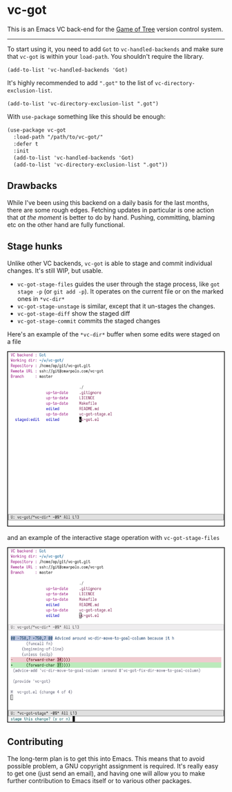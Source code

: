 # vc-got

This is an Emacs VC back-end for the [Game of
Tree](http://gameoftrees.org/) version control system.

------

To start using it, you need to add `Got` to `vc-handled-backends` and
make sure that `vc-got` is within your `load-path`.  You shouldn't
require the library.

```emacs-lisp
(add-to-list 'vc-handled-backends 'Got)
```

It's highly recommended to add `".got"` to the list of
`vc-directory-exclusion-list`.

```emacs-lisp
(add-to-list 'vc-directory-exclusion-list ".got")
```

With `use-package` something like this should be enough:

```emacs-lisp
(use-package vc-got
  :load-path "/path/to/vc-got/"
  :defer t
  :init
  (add-to-list 'vc-handled-backends 'Got)
  (add-to-list 'vc-directory-exclusion-list ".got"))
```

## Drawbacks

While I've been using this backend on a daily basis for the last
months, there are some rough edges.  Fetching updates in particular is
one action that *at the moment* is better to do by hand.  Pushing,
committing, blaming etc on the other hand are fully functional.


## Stage hunks

Unlike other VC backends, `vc-got` is able to stage and commit
individual changes.  It's still WIP, but usable.

 - `vc-got-stage-files` guides the user through the stage process,
   like `got stage -p` (or `git add -p`).  It operates on the current
   file or on the marked ones in `*vc-dir*`
 - `vc-got-stage-unstage` is similar, except that it un-stages the
   changes.
 - `vc-got-stage-diff` show the staged diff
 - `vc-got-stage-commit` commits the staged changes

Here's an example of the `*vc-dir*` buffer when some edits were staged
on a file

![vc-dir buffer with a staged file](images/vc-dir.png "vc-dir buffer with a staged file")

and an example of the interactive stage operation with
`vc-got-stage-files`

![interactive stage operation](images/vc-got-stage-files.png
"interactive stage operation")


## Contributing

The long-term plan is to get this into Emacs.  This means that to
avoid possible problem, a GNU copyright assignment is required.  It's
really easy to get one (just send an email), and having one will allow
you to make further contribution to Emacs itself or to various
other packages.
